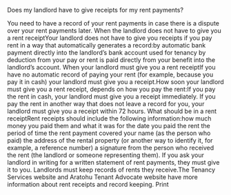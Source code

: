 Does my landlord have to give receipts for my rent payments?

You need to have a record of your rent payments in case there is a dispute over your rent payments later. When the landlord does not have to give you a rent receiptYour landlord does not have to give you receipts if you pay rent in a way that automatically generates a record:by automatic bank payment
directly into the landlord’s bank account used for tenancy
by deduction from your pay or
rent is paid directly from your benefit into the landlord’s account.
When your landlord must give you a rent receiptIf you have no automatic record of paying your rent (for example, because you pay it in cash) your landlord must give you a receipt.How soon your landlord must give you a rent receipt, depends on how you pay the rent:If you pay the rent in cash, your landlord must give you a receipt immediately.
If you pay the rent in another way that does not leave a record for you, your landlord must give you a receipt within 72 hours.
What should be in a rent receiptRent receipts should include the following information:how much money you paid them and what it was for
the date you paid the rent
the period of time the rent payment covered
your name (as the person who paid)
the address of the rental property (or another way to identify it, for example, a reference number)
a signature from the person who received the rent (the landlord or someone representing them).
If you ask your landlord in writing for a written statement of rent payments, they must give it to you. Landlords must keep records of rents they receive.The Tenancy Services website and Aratohu Tenant Advocate website have more information about rent receipts and record keeping.  Print 